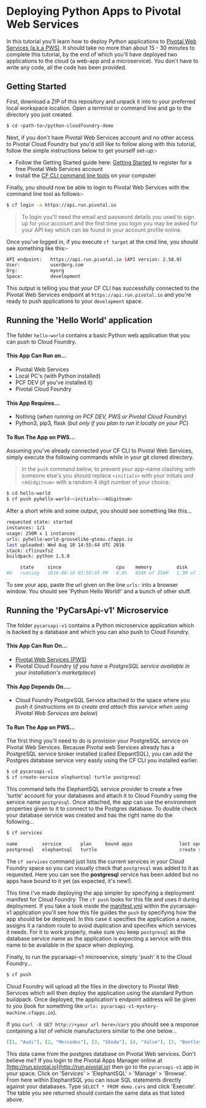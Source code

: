 # Deploying Python Apps to Pivotal Web Services

In this tutorial you'll learn how to deploy Python applications to [Pivotal Web Services (a.k.a PWS)](https://run.pivotal.io/). It should take no more than about 15 - 30 minutes to complete this tutorial, by the end of which you'll have deployed two applications to the cloud (a web-app and a microservice). You don't have to write any code, all the code has been provided.

## Getting Started

First, download a ZIP of this repository and unpack it into to your preferred local workspace location. Open a terminal or command line and go to the directory you just created.

````bash
$ cd <path-to>/python-cloudfoundry-demo
````

Next, if you don't have Pivotal Web Services account and no other access to Pivotal Cloud Foundry but you'd still like to follow along with this tutorial, follow the simple instructions below to get yourself set-up:-

* Follow the Getting Started guide here: [Getting Started](https://docs.run.pivotal.io/starting/index.html) to register for a free Pivotal Web Services account
* Install the [CF CLI command line tools](https://docs.run.pivotal.io/cf-cli/install-go-cli.html) on your computer

Finally, you should now be able to login to Pivotal Web Services with the command line tool as follows:-

````bash
$ cf login -a https://api.run.pivotal.io
````

> To login you'll need the email and password details you used to sign up for your accoiunt and the first time you login you may be asked for your API key which can be found in your account profile online.

Once you've logged in, if you execute `cf target` at the cmd line, you should see something like this:-

````bash
API endpoint:   https://api.run.pivotal.io (API version: 2.58.0)
User:           user@org.com
Org:            myorg
Space:          development
````

This output is telling you that your CF CLI has successfully connected to the Pivotal Web Services endpoint at `https://api.run.pivotal.io` and you're ready to push applications to your `development` space.

## Running the 'Hello World' application

The folder `hello-world` contains a basic Python web application that you can push to Cloud Foundry.

#### This App Can Run on...

* Pivotal Web Services
* Local PC's (with Python installed)
* PCF DEV (if you've installed it)
* Pivotal Cloud Foundry

#### This App Requires...

* Nothing (*when running on PCF DEV, PWS or Pivotal Cloud Foundry*)
* Python3, pip3, flask (*but only if you plan to run it locally on your PC*)

#### To Run The App on PWS...

Assuming you've already connected your CF CLI to Pivotal Web Services, simply execute the following commands while in your git cloned directory. 

> In the `push` command below, to prevent your app-name clashing with someone else's you should replace `<initials>` with your initials and `<4didgitnum>` with a random 4 digit number of your choice.

````bash
$ cd hello-world
$ cf push pyhello-world-<initials>-<4digitnum>
````

After a short while and some output, you should see something like this...

````bash
requested state: started
instances: 1/1
usage: 256M x 1 instances
urls: pyhello-world-grouselike-gteau.cfapps.io
last uploaded: Wed Aug 10 14:55:44 UTC 2016
stack: cflinuxfs2
buildpack: python 1.5.8

     state     since                    cpu    memory         disk         details
#0   running   2016-08-10 03:58:03 PM   0.0%   824K of 256M   1.3M of 1G
````

To see your app, paste the url given on the line `urls:` into a browser window. You should see 'Python Hello World!' and a bunch of other stuff.

## Running the 'PyCarsApi-v1' Microservice

The folder `pycarsapi-v1` contains a Python microservice application which is backed by a database and which you can also push to Cloud Foundry.

#### This App Can Run On...

* [Pivotal Web Services (PWS)](https://run.pivotal.io/)
* Pivotal Cloud Foundry (*if you have a PostgreSQL service available in your installation's marketplace*)

#### This App Depends On....

* Cloud Foundry PostgreSQL Service attached to the space where you push it (*instructions on to create and attach this service when using Pivotal Web Services are below*)

#### To Run The App on PWS...

The first thing you'll need to do is provision your PostgreSQL service on Pivotal Web Services. Because Pivotal web Services already has a PostgreSQL service broker installed (called ElepantSQL), you can add the Postgres database service very easily using the CF CLI you installed earlier.

````bash
$ cd pycarsapi-v1
$ cf create-service elephantsql turtle postgresql
````

This command tells the ElephantSQL service provider to create a free 'turtle' account for your databases and attach it to Cloud Foundry using the service name `postgresql`. Once attached, the app can use the environment properties given to it to connect to the Postgres database. To double check your database service was created and has the right name do the following...

````bash
$ cf services

name         service       plan     bound apps                 last operation
postgresql   elephantsql   turtle                              create succeeded
````

The `cf services` command just lists the current services in your Cloud Foundry space so you can visually check that `postgresql` was added to it as requested. Here you can see the __postgresql__ service has been added but no apps have bound to it yet (as expected, it's new!).

This time I've made deploying the app simpler by specifying a deployment manifest for Cloud Foundry. The `cf push` looks for this file and uses it during deployment. If you take a look inside the [manifest.yml](manifest.yml) within the pycarsapi-v1 application you'll see how this file guides the `push` by specifying how the app should be be deployed. In this case it specifies the application a name, assigns it a random route to avoid duplication and specifies which services it needs. For it to work properly, make sure you keep `postgresql` as the database service name as the application is expecting a service with this name to be available in the space when deploying.

Finally, to run the pycarsapi-v1 microservice, simply 'push' it to the Cloud Foundry...

````bash
$ cf push
````

Cloud Foundry will upload all the files in the directory to Pivotal Web Services which will then deploy the application using the standard Python buildpack. Once deployed, the application's endpoint address will be given to you (look for something like `urls: pycarsapi-v1-mystery-machine.cfapps.io`). 


If you `curl -X GET http://<your url here>/cars` you should see a response containing a list of vehicle manufacturers similar to the one below...

````json
[[1, "Audi"], [2, "Mercedes"], [3, "Skoda"], [4, "Volvo"], [5, "Bentley"], [6, "Citroen"], [7, "BMW"], [8, "Volkswagen"]]
````

This data came from the postgres database on Pivotal Web services. Don't believe me? If you login to the Pivotal Apps Manager online at [http://run.pivotal.io](http://run.pivotal.io) then go to the `pycarsapi-v1` app in your space. Click on 'Services' > 'ElephantSQL' > 'Manage' > 'Browse'. From here within ElephantSQL you can issue SQL statements directly against your databases. Type `SELECT * FROM demo.cars` and click 'Execute'. The table you see returned should contain the same data as that listed above.